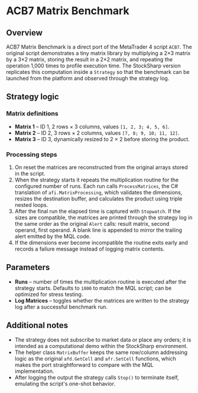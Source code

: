 # ACB7 Matrix Benchmark

## Overview
ACB7 Matrix Benchmark is a direct port of the MetaTrader 4 script `ACB7`. The original script demonstrates a tiny matrix library by multiplying a 2×3 matrix by a 3×2 matrix, storing the result in a 2×2 matrix, and repeating the operation 1,000 times to profile execution time. The StockSharp version replicates this computation inside a `Strategy` so that the benchmark can be launched from the platform and observed through the strategy log.

## Strategy logic
### Matrix definitions
- **Matrix 1** – ID 1, 2 rows × 3 columns, values `[1, 2, 3; 4, 5, 6]`.
- **Matrix 2** – ID 2, 3 rows × 2 columns, values `[7, 8; 9, 10; 11, 12]`.
- **Matrix 3** – ID 3, dynamically resized to 2 × 2 before storing the product.

### Processing steps
1. On reset the matrices are reconstructed from the original arrays stored in the script.
2. When the strategy starts it repeats the multiplication routine for the configured number of runs. Each run calls `ProcessMatrices`, the C# translation of `afi.MatrixProcessing`, which validates the dimensions, resizes the destination buffer, and calculates the product using triple nested loops.
3. After the final run the elapsed time is captured with `Stopwatch`. If the sizes are compatible, the matrices are printed through the strategy log in the same order as the original `Alert` calls: result matrix, second operand, first operand. A blank line is appended to mirror the trailing alert emitted by the MQL code.
4. If the dimensions ever become incompatible the routine exits early and records a failure message instead of logging matrix contents.

## Parameters
- **Runs** – number of times the multiplication routine is executed after the strategy starts. Defaults to `1000` to match the MQL script; can be optimized for stress testing.
- **Log Matrices** – toggles whether the matrices are written to the strategy log after a successful benchmark run.

## Additional notes
- The strategy does not subscribe to market data or place any orders; it is intended as a computational demo within the StockSharp environment.
- The helper class `MatrixBuffer` keeps the same row/column addressing logic as the original `afd.GetCell` and `afr.SetCell` functions, which makes the port straightforward to compare with the MQL implementation.
- After logging the output the strategy calls `Stop()` to terminate itself, emulating the script's one-shot behavior.
